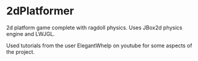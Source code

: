 # 2dPlatformer
2d platform game complete with ragdoll physics. Uses JBox2d physics engine and LWJGL.

Used tutorials from the user ElegantWhelp on youtube for some aspects of the project.
